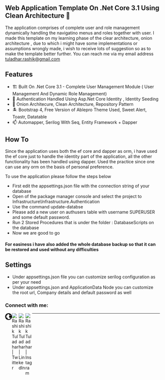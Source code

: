 ## Web Application Template On .Net Core 3.1 Using Clean Architecture 👋
The application comprises of complete user and role management dynamically handling the navigatino menus and roles together with user.
I made this template on my learning phase of the clear architecture, onion architecture , due to which i might have some implementations or assumptions wrongly made, i wish to receive lots of suggestion so as to make the template better further. You can reach me via my email address tuladhar.rashik@gmail.com

## Features 

- 🏗 Built On .Net Core 3.1 - Complete User Management Module ( User Management And Dynamic Role Management)
- 🌱 Authentication Handled Using Asp.Net Core Identity , Identity Seeding
- 👯 Onion Architecure, Clean Architecture, Repository Pattern
- 🏝 Bootstrap 4, Free Version of Ablepro Theme Used, Sweet Alert, Toastr, Datatable
- 📫 Automapper, Serilog With Seq, Entity Framework + Dapper 

## How To
Since the application uses both the ef core and dapper as orm, i have used the ef core just to handle the identity part of the application, all the other functionality has been handled using dapper. Used the practice since one can use any orm on the basis of personal preference.

To use the application please follow the steps below
- First edit the appsettings.json file with the connection string of your database
- Open of the package manager console and select the project to Infrastructure\Infrastructure.Authentication
- Use the command update-databse
- Please add a new user on authusers table with username SUPERUSER and some default password.
- Run 2 Stored Procedures that is under the folder : DatabaseScripts on the database
- Now we are good to go

#### For easiness i have also added the whole database backup so that it can be restored and used without any difficulties

## Settings
- Under appsettings.json file you can customize serilog configuration as per your need
- Under appsettings.json and ApplicationData Node you can customize the root url, Company details and default password as well


### Connect with me:

[<img align="left" alt="Rashik Tuladhar" width="22px" src="https://raw.githubusercontent.com/iconic/open-iconic/master/svg/globe.svg" />][website]
[<img align="left" alt="Rashik Tuladhar | Twitter" width="22px" src="https://cdn.jsdelivr.net/npm/simple-icons@v3/icons/twitter.svg" />][twitter]
[<img align="left" alt="Rashik Tuladhar | LinkedIn" width="22px" src="https://cdn.jsdelivr.net/npm/simple-icons@v3/icons/linkedin.svg" />][linkedin]
[<img align="left" alt="Rashik Tuladhar | Instagram" width="22px" src="https://cdn.jsdelivr.net/npm/simple-icons@v3/icons/instagram.svg" />][instagram]

---

[website]: https://blog.rashik.com.np
[twitter]: https://twitter.com/RashikTuladhar
[instagram]: https://www.instagram.com/rashiktuladhar/
[linkedin]: https://www.linkedin.com/in/rashiktuladhar/
